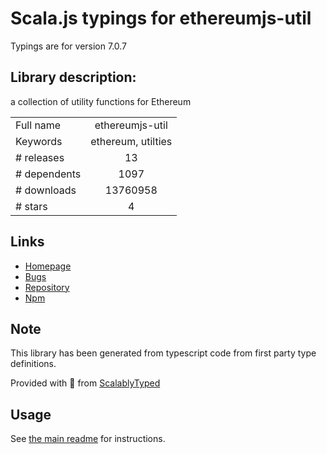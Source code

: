 
# Scala.js typings for ethereumjs-util

Typings are for version 7.0.7

## Library description:
a collection of utility functions for Ethereum

|                    |                 |
| ------------------ | :-------------: |
| Full name          | ethereumjs-util |
| Keywords           | ethereum, utilties |
| # releases         | 13 |
| # dependents       | 1097 |
| # downloads        | 13760958 |
| # stars            | 4 |

## Links
- [Homepage](https://github.com/ethereumjs/ethereumjs-util)
- [Bugs](https://github.com/ethereumjs/ethereumjs-util/issues)
- [Repository](https://github.com/ethereumjs/ethereumjs-util)
- [Npm](https://www.npmjs.com/package/ethereumjs-util)
    


## Note
This library has been generated from typescript code from first party type definitions.

Provided with :purple_heart: from [ScalablyTyped](https://github.com/oyvindberg/ScalablyTyped)

## Usage
See [the main readme](../../readme.md) for instructions.


